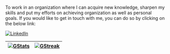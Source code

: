 
To work in an organization where I can acquire new knowledge, sharpen my skills and put my efforts on achieving organization as well as personal goals. If you would like to get in touch with me, you can do so by clicking on the below link:

[![LinkedIn](https://img.shields.io/badge/LinkedIn-WILTONDSOUZA-informational?style=for-the-badge&logo=linkedin&logoColor=eeeeee)](https://www.linkedin.com/in/wilton-dsouza-b1a994b9)

| [![GStats](https://github-readme-stats.vercel.app/api?username=Wilton-Dsouza&count_private=true&show_icons=true&theme=github_dark&bg_color=222222)](https://github.com/Wilton-Dsouza) | [![GStreak](https://github-readme-streak-stats.herokuapp.com/?user=Wilton-Dsouza&theme=github-dark-blue&background=222222)](https://github.com/Wilton-Dsouza) | 
|-|-|
